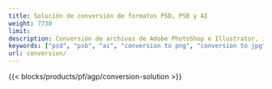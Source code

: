 ```yaml
---
title: Solución de conversión de formatos PSD, PSB y AI
weight: 7730
limit: 
description: Conversión de archivos de Adobe PhotoShop e Illustrator, imágenes y otros formatos
keywords: ["psd", "psb", "ai", "conversion to png", "conversion to jpg", "conversion to pdf", "convert to gif", "convert to bmp", "convert to tiff"]
url: conversion/
---
```


{{< blocks/products/pf/agp/conversion-solution >}} 

